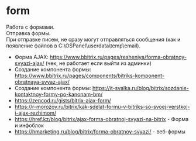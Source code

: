 # form
Работа с формами.  
Отправка формы.  
При отправке писем, не сразу могут отправляться сообщения (как и появление файлов в C:\OSPanel\userdata\temp\email).

- Форма AJAX: https://www.bbitrix.ru/pages/resheniya/forma-obratnoy-svyazi-ajax/ (чек, не работает если выйти из админки)
- Создание компонента формы: https://www.bbitrix.ru/pages/components/bitriks-komponent-obratnaya-svyaz-ajax/
- Создание компонента формы: https://it-svalka.ru/blog/bitrix/sozdanie-kontaktnoy-formy-po-kanonam-bm/
- https://zencod.ru/gists/bitrix-ajax-form/
- https://r-morozov.ru/bitrix/kak-sdelat-formu-v-bitriks-so-svoej-verstkoj-i-ajax-rezhimom/
- https://href.kz/blog/bitrix/ajax-forma-obratnoj-svyazi-na-bitrix - Форма и инфоблок
- https://hmarketing.ru/blog/bitrix/forma-obratnoy-svyazi/ - веб-формы

